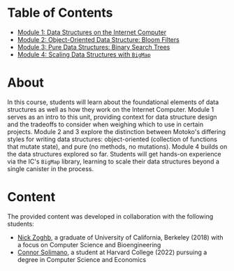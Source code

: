 # Table of Contents
- [Module 1: Data Structures on the Internet Computer](module-1.md)
- [Module 2: Object-Oriented Data Structure: Bloom Filters](module-2.md)
- [Module 3: Pure Data Structures: Binary Search Trees](module-3.md)
- [Module 4: Scaling Data Structures with `BigMap`](module-4.md)

# About
In this course, students will learn about the foundational elements of data structures as well as how they work on the Internet Computer. Module 1 serves as an intro to this unit, providing context for data structure design and the tradeoffs to consider when weighing which to use in certain projects. Module 2 and 3 explore the distinction between Motoko's differing styles for writing data structures: object-oriented (collection of functions that mutate state), and pure (no methods, no mutations). Module 4 builds on the data structures explored so far. Students will get hands-on experience via the IC's `BigMap` library, learning to scale their data structures beyond a single canister in the process.

# Content
The provided content was developed in collaboration with the following students:

- [Nick Zoghb](https://www.linkedin.com/in/nickzoghb/), a graduate of University of California, Berkeley (2018) with a focus on Computer Science and Bioengineering
- [Connor Solimano](https://www.linkedin.com/in/connor-solimano/), a student at Harvard College (2022) pursuing a degree in Computer Science and Economics
